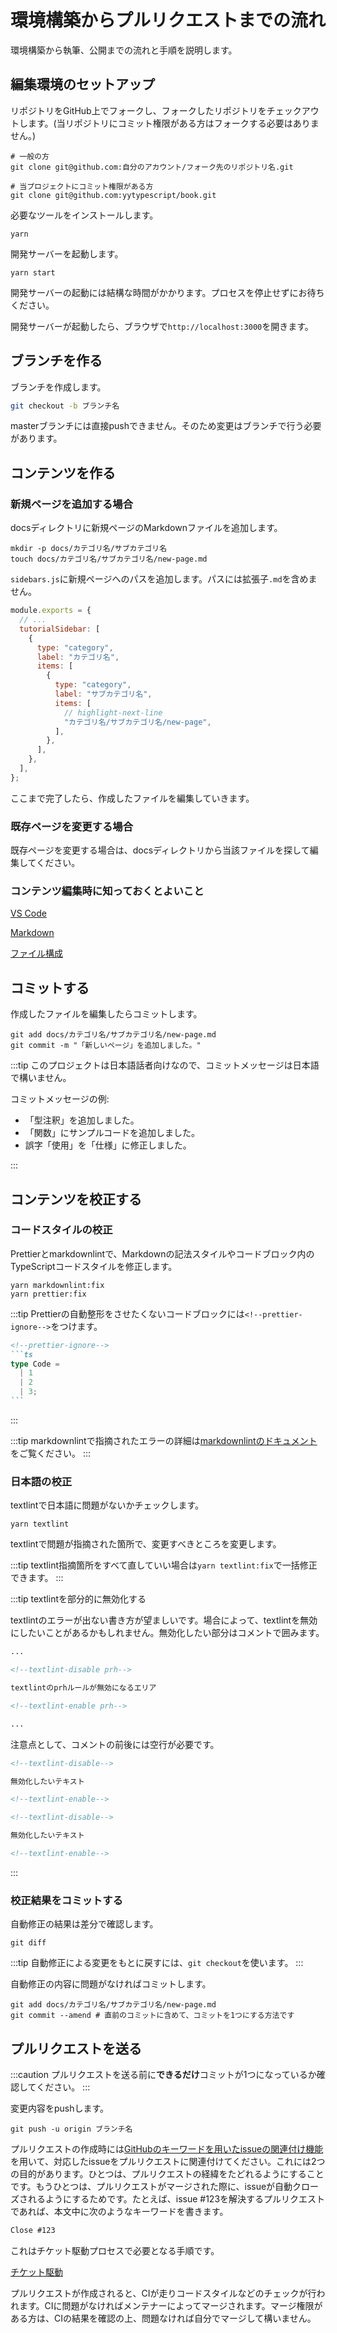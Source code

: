 # 環境構築からプルリクエストまでの流れ

環境構築から執筆、公開までの流れと手順を説明します。

## 編集環境のセットアップ

リポジトリをGitHub上でフォークし、フォークしたリポジトリをチェックアウトします。(当リポジトリにコミット権限がある方はフォークする必要はありません。)

```shell
# 一般の方
git clone git@github.com:自分のアカウント/フォーク先のリポジトリ名.git

# 当プロジェクトにコミット権限がある方
git clone git@github.com:yytypescript/book.git
```

必要なツールをインストールします。

```shell
yarn
```

開発サーバーを起動します。

```shell
yarn start
```

開発サーバーの起動には結構な時間がかかります。プロセスを停止せずにお待ちください。

開発サーバーが起動したら、ブラウザで`http://localhost:3000`を開きます。

## ブランチを作る

ブランチを作成します。

```bash
git checkout -b ブランチ名
```

masterブランチには直接pushできません。そのため変更はブランチで行う必要があります。

## コンテンツを作る

### 新規ページを追加する場合

docsディレクトリに新規ページのMarkdownファイルを追加します。

```shell
mkdir -p docs/カテゴリ名/サブカテゴリ名
touch docs/カテゴリ名/サブカテゴリ名/new-page.md
```

`sidebars.js`に新規ページへのパスを追加します。パスには拡張子`.md`を含めません。

```js title="sidebars.js"
module.exports = {
  // ...
  tutorialSidebar: [
    {
      type: "category",
      label: "カテゴリ名",
      items: [
        {
          type: "category",
          label: "サブカテゴリ名",
          items: [
            // highlight-next-line
            "カテゴリ名/サブカテゴリ名/new-page",
          ],
        },
      ],
    },
  ],
};
```

ここまで完了したら、作成したファイルを編集していきます。

### 既存ページを変更する場合

既存ページを変更する場合は、docsディレクトリから当該ファイルを探して編集してください。

### コンテンツ編集時に知っておくとよいこと

[VS Code](vscode.md)

[Markdown](markdown.md)

[ファイル構成](file-structure.md)

## コミットする

作成したファイルを編集したらコミットします。

```shell
git add docs/カテゴリ名/サブカテゴリ名/new-page.md
git commit -m "「新しいページ」を追加しました。"
```

:::tip
このプロジェクトは日本語話者向けなので、コミットメッセージは日本語で構いません。

コミットメッセージの例:

- 「型注釈」を追加しました。
- 「関数」にサンプルコードを追加しました。
- 誤字「使用」を「仕様」に修正しました。

:::

## コンテンツを校正する

### コードスタイルの校正

Prettierとmarkdownlintで、Markdownの記法スタイルやコードブロック内のTypeScriptコードスタイルを修正します。

```shell
yarn markdownlint:fix
yarn prettier:fix
```

:::tip
Prettierの自動整形をさせたくないコードブロックには`<!--prettier-ignore-->`をつけます。

````markdown
<!--prettier-ignore-->
```ts
type Code =
  | 1
  | 2
  | 3;
```
````

:::

:::tip
markdownlintで指摘されたエラーの詳細は[markdownlintのドキュメント](https://github.com/DavidAnson/markdownlint/blob/main/doc/Rules.md)をご覧ください。
:::

### 日本語の校正

textlintで日本語に問題がないかチェックします。

```shell
yarn textlint
```

textlintで問題が指摘された箇所で、変更すべきところを変更します。

:::tip
textlint指摘箇所をすべて直していい場合は`yarn textlint:fix`で一括修正できます。
:::

:::tip textlintを部分的に無効化する

textlintのエラーが出ない書き方が望ましいです。場合によって、textlintを無効にしたいことがあるかもしれません。無効化したい部分はコメントで囲みます。

```markdown
...

<!--textlint-disable prh-->

textlintのprhルールが無効になるエリア

<!--textlint-enable prh-->

...
```

注意点として、コメントの前後には空行が必要です。

```markdown title="NG"
<!--textlint-disable-->

無効化したいテキスト

<!--textlint-enable-->
```

```markdown title="OK"
<!--textlint-disable-->

無効化したいテキスト

<!--textlint-enable-->
```

:::

### 校正結果をコミットする

自動修正の結果は差分で確認します。

```shell
git diff
```

:::tip
自動修正による変更をもとに戻すには、`git checkout`を使います。
:::

自動修正の内容に問題がなければコミットします。

```shell
git add docs/カテゴリ名/サブカテゴリ名/new-page.md
git commit --amend # 直前のコミットに含めて、コミットを1つにする方法です
```

## プルリクエストを送る

:::caution
プルリクエストを送る前に**できるだけ**コミットが1つになっているか確認してください。
:::

変更内容をpushします。

```shell
git push -u origin ブランチ名
```

プルリクエストの作成時には[GitHubのキーワードを用いたissueの関連付け機能]を用いて、対応したissueをプルリクエストに関連付けてください。これには2つの目的があります。ひとつは、プルリクエストの経緯をたどれるようにすることです。もうひとつは、プルリクエストがマージされた際に、issueが自動クローズされるようにするためです。たとえば、issue #123を解決するプルリクエストであれば、本文中に次のようなキーワードを書きます。

[githubのキーワードを用いたissueの関連付け機能]: https://docs.github.com/en/issues/tracking-your-work-with-issues/linking-a-pull-request-to-an-issue#linking-a-pull-request-to-an-issue-using-a-keyword

```markdown
Close #123
```

これはチケット駆動プロセスで必要となる手順です。

[チケット駆動](ticket-driven.md)

プルリクエストが作成されると、CIが走りコードスタイルなどのチェックが行われます。CIに問題がなければメンテナーによってマージされます。マージ権限がある方は、CIの結果を確認の上、問題なければ自分でマージして構いません。
